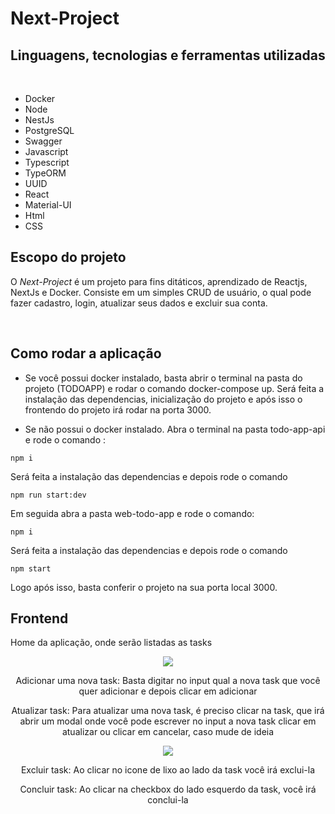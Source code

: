 # Next-Project

## Linguagens, tecnologias e ferramentas utilizadas

<br>

- Docker
- Node
- NestJs 
- PostgreSQL
- Swagger
- Javascript
- Typescript
- TypeORM
- UUID
- React
- Material-UI
- Html
- CSS

## Escopo do projeto

O *Next-Project* é um projeto para fins ditáticos, aprendizado de Reactjs, NextJs e Docker. Consiste em um simples CRUD de usuário, o qual pode 
fazer cadastro, login, atualizar seus dados e excluir sua conta.

<br>

## Como rodar a aplicação

- Se você possui docker instalado, basta abrir o terminal na pasta do projeto (TODOAPP) e rodar o comando 
docker-compose up. Será feita a instalação das dependencias, inicialização do projeto e após isso o frontendo do projeto irá rodar na porta 3000.

- Se não possui o docker instalado. Abra o terminal na pasta todo-app-api e rode o comando :

```
npm i
```
Será feita a instalação das dependencias e depois rode o comando 

```
npm run start:dev
```

Em seguida abra a pasta web-todo-app e rode o comando: 

```
npm i
```

Será feita a instalação das dependencias e depois rode o comando 

```
npm start
```
Logo após isso, basta conferir o projeto na sua porta local 3000.
##

## Frontend

Home da aplicação, onde serão listadas as tasks 

<div align="center">
  <img src="https://user-images.githubusercontent.com/82773177/192562699-ab59e352-84d4-445a-983a-6346074b9226.jpg"/>
<div>

Adicionar uma nova task:
Basta digitar no input qual a nova task que você quer adicionar e depois clicar em adicionar

Atualizar task:
Para atualizar uma nova task, é preciso clicar na task, que irá abrir um modal onde você pode escrever no input a nova task
clicar em atualizar ou clicar em cancelar, caso mude de ideia
  
<div align="center">
  <img src="https://user-images.githubusercontent.com/82773177/192564280-79d625d3-091e-4e05-9eb8-35afe3fafff2.jpg"/>
<div>
 
Excluir task: 
Ao clicar no icone de lixo ao lado da task você irá exclui-la

Concluir task: 
Ao clicar na checkbox do lado esquerdo da task, você irá conclui-la
